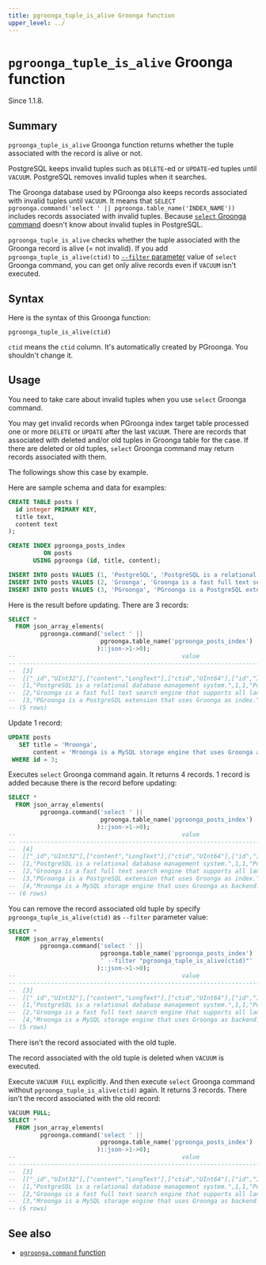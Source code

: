 ```yaml
---
title: pgroonga_tuple_is_alive Groonga function
upper_level: ../
---
```


# `pgroonga_tuple_is_alive` Groonga function

Since 1.1.8.

## Summary

`pgroonga_tuple_is_alive` Groonga function returns whether the tuple associated with the record is alive or not.

PostgreSQL keeps invalid tuples such as `DELETE`-ed or `UPDATE`-ed tuples until `VACUUM`. PostgreSQL removes invalid tuples when it searches.

The Groonga database used by PGroonga also keeps records associated with invalid tuples until `VACUUM`. It means that `SELECT pgroonga.command('select ' || pgroonga.table_name('INDEX_NAME'))` includes records associated with invalid tuples. Because [`select` Groonga command](http://groonga.org/docs/reference/commands/select.html) doesn't know about invalid tuples in PostgreSQL.

`pgroonga_tuple_is_alive` checks whether the tuple associated with the Groonga record is alive (= not invalid). If you add `pgroonga_tuple_is_alive(ctid)` to [`--filter` parameter](http://groonga.org/docs/reference/commands/select.html#select-filter) value of `select` Groonga command, you can get only alive records even if `VACUUM` isn't executed.

## Syntax

Here is the syntax of this Groonga function:

```text
pgroonga_tuple_is_alive(ctid)
```

`ctid` means the `ctid` column. It's automatically created by PGroonga. You shouldn't change it.

## Usage

You need to take care about invalid tuples when you use `select` Groonga command.

You may get invalid records when PGroonga index target table processed one or more `DELETE` or `UPDATE` after the last `VACUUM`. There are records that associated with deleted and/or old tuples in Groonga table for the case. If there are deleted or old tuples, `select` Groonga command may return records associated with them.

The followings show this case by example.

Here are sample schema and data for examples:

```sql
CREATE TABLE posts (
  id integer PRIMARY KEY,
  title text,
  content text
);

CREATE INDEX pgroonga_posts_index
          ON posts
       USING pgroonga (id, title, content);

INSERT INTO posts VALUES (1, 'PostgreSQL', 'PostgreSQL is a relational database management system.');
INSERT INTO posts VALUES (2, 'Groonga', 'Groonga is a fast full text search engine that supports all languages.');
INSERT INTO posts VALUES (3, 'PGroonga', 'PGroonga is a PostgreSQL extension that uses Groonga as index.');
```

Here is the result before updating. There are 3 records:

```sql
SELECT *
  FROM json_array_elements(
         pgroonga.command('select ' ||
                          pgroonga.table_name('pgroonga_posts_index')
                         )::json->1->0);
--                                               value                                              
-- -------------------------------------------------------------------------------------------------
--  [3]
--  [["_id","UInt32"],["content","LongText"],["ctid","UInt64"],["id","Int32"],["title","LongText"]]
--  [1,"PostgreSQL is a relational database management system.",1,1,"PostgreSQL"]
--  [2,"Groonga is a fast full text search engine that supports all languages.",2,2,"Groonga"]
--  [3,"PGroonga is a PostgreSQL extension that uses Groonga as index.",3,3,"PGroonga"]
-- (5 rows)
```

Update 1 record:

```sql
UPDATE posts
   SET title = 'Mroonga',
       content = 'Mroonga is a MySQL storage engine that uses Groonga as backend.'
 WHERE id = 3;
```

Executes `select` Groonga command again. It returns 4 records. 1 record is added because there is the record before updating:

```sql
SELECT *
  FROM json_array_elements(
         pgroonga.command('select ' ||
                          pgroonga.table_name('pgroonga_posts_index')
                         )::json->1->0);
--                                               value                                              
-- -------------------------------------------------------------------------------------------------
--  [4]
--  [["_id","UInt32"],["content","LongText"],["ctid","UInt64"],["id","Int32"],["title","LongText"]]
--  [1,"PostgreSQL is a relational database management system.",1,1,"PostgreSQL"]
--  [2,"Groonga is a fast full text search engine that supports all languages.",2,2,"Groonga"]
--  [3,"PGroonga is a PostgreSQL extension that uses Groonga as index.",3,3,"PGroonga"]
--  [4,"Mroonga is a MySQL storage engine that uses Groonga as backend.",4,3,"Mroonga"]
-- (6 rows)
```

You can remove the record associated old tuple by specify `pgroonga_tuple_is_alive(ctid)` as `--filter` parameter value:

```sql
SELECT *
  FROM json_array_elements(
         pgroonga.command('select ' ||
                          pgroonga.table_name('pgroonga_posts_index') ||
                          ' --filter "pgroonga_tuple_is_alive(ctid)"'
                         )::json->1->0);
--                                               value                                              
-- -------------------------------------------------------------------------------------------------
--  [3]
--  [["_id","UInt32"],["content","LongText"],["ctid","UInt64"],["id","Int32"],["title","LongText"]]
--  [1,"PostgreSQL is a relational database management system.",1,1,"PostgreSQL"]
--  [2,"Groonga is a fast full text search engine that supports all languages.",2,2,"Groonga"]
--  [4,"Mroonga is a MySQL storage engine that uses Groonga as backend.",4,3,"Mroonga"]
-- (5 rows)
```

There isn't the record associated with the old tuple.

The record associated with the old tuple is deleted when `VACUUM` is executed.

Execute `VACUUM FULL` explicitly. And then execute `select` Groonga command without `pgroonga_tuple_is_alive(ctid)` again. It returns 3 records. There isn't the record associated with the old record:

```sql
VACUUM FULL;
SELECT *
  FROM json_array_elements(
         pgroonga.command('select ' ||
                          pgroonga.table_name('pgroonga_posts_index')
                         )::json->1->0);
--                                               value                                              
-- -------------------------------------------------------------------------------------------------
--  [3]
--  [["_id","UInt32"],["content","LongText"],["ctid","UInt64"],["id","Int32"],["title","LongText"]]
--  [1,"PostgreSQL is a relational database management system.",1,1,"PostgreSQL"]
--  [2,"Groonga is a fast full text search engine that supports all languages.",2,2,"Groonga"]
--  [3,"Mroonga is a MySQL storage engine that uses Groonga as backend.",3,3,"Mroonga"]
-- (5 rows)
```

## See also

  * [`pgroonga.command` function](../functions/pgroonga-command.html)
